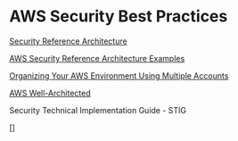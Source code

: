 # AWS Security Best Practices

[Security Reference Architecture](https://docs.aws.amazon.com/images/prescriptive-guidance/latest/security-reference-architecture/images/sra.png)

[AWS Security Reference Architecture Examples](https://github.com/aws-samples/aws-security-reference-architecture-examples)

[Organizing Your AWS Environment Using Multiple Accounts](https://docs.aws.amazon.com/whitepapers/latest/organizing-your-aws-environment/organizing-your-aws-environment.html)

[AWS Well-Architected](https://aws.amazon.com/architecture/well-architected/)


Security Technical Implementation Guide - STIG

[]